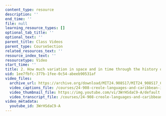 ```yaml
---
content_type: resource
description: ''
end_time: ''
file: null
learning_resource_types: []
optional_tab_title: ''
optional_text: ''
parent_title: Class Videos
parent_type: CourseSection
related_resources_text: ''
resource_index_text: ''
resourcetype: Video
start_time: ''
title: 2. How much variation in space and in time through the history of Haitian Creole?
uid: 1ee7fbfc-377b-1fee-0c54-abeeb90531af
video_files:
  archive_url: https://archive.org/download/MIT24.908S17/MIT24_908S17_Creole_Chapter_02_History_300k.mp4
  video_captions_file: /courses/24-908-creole-languages-and-caribbean-identities-spring-2017/c70608a4a70c56a89016765a5b50c9a7_3WrHSdaC9-A.vtt
  video_thumbnail_file: https://img.youtube.com/vi/3WrHSdaC9-A/default.jpg
  video_transcript_file: /courses/24-908-creole-languages-and-caribbean-identities-spring-2017/2f6257676c7fcfcb02e7ccaf1cf0cd27_3WrHSdaC9-A.pdf
video_metadata:
  youtube_id: 3WrHSdaC9-A
---
```

